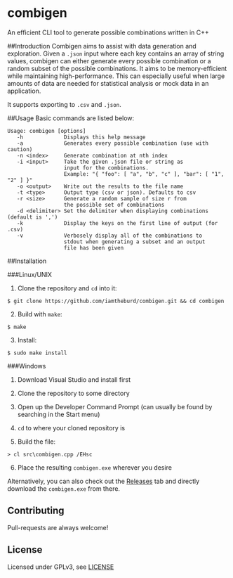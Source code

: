 # combigen
An efficient CLI tool to generate possible combinations written in C++

##Introduction
Combigen aims to assist with data generation and exploration. Given a `.json` input where each key contains an array of string values, combigen can either generate every possible combination or a random subset of the possible combinations. It aims to be memory-efficient while maintaining high-performance. This can especially useful when large amounts of data are needed for statistical analysis or mock data in an application.

It supports exporting to `.csv` and `.json`.

##Usage
Basic commands are listed below:

```
Usage: combigen [options]
   -h             Displays this help message
   -a             Generates every possible combination (use with caution)
   -n <index>     Generate combination at nth index
   -i <input>     Take the given .json file or string as
                  input for the combinations.
                  Example: "{ "foo": [ "a", "b", "c" ], "bar": [ "1", "2" ] }"
   -o <output>    Write out the results to the file name
   -t <type>      Output type (csv or json). Defaults to csv
   -r <size>      Generate a random sample of size r from
                  the possible set of combinations
   -d <delimiter> Set the delimiter when displaying combinations (default is ',')
   -k             Display the keys on the first line of output (for .csv)
   -v             Verbosely display all of the combinations to
                  stdout when generating a subset and an output
                  file has been given
```
##Installation

###Linux/UNIX
1. Clone the repository and `cd` into it:

```
$ git clone https://github.com/iamtheburd/combigen.git && cd combigen
```

2. Build with `make`:

```
$ make
```

3. Install:

```
$ sudo make install
```

###Windows
1. Download Visual Studio and install first

2. Clone the repository to some directory

3. Open up the Developer Command Prompt (can usually be found by searching in the Start menu)

4. `cd` to where your cloned repository is

5. Build the file:

```
> cl src\combigen.cpp /EHsc
```

6. Place the resulting `combigen.exe` wherever you desire

Alternatively, you can also check out the [Releases](https://github.com/iamtheburd/combigen/releases) tab and directly download the `combigen.exe` from there.


## Contributing
Pull-requests are always welcome!

## License
Licensed under GPLv3, see [LICENSE](https://github.com/iamtheburd/blob/master/LICENSE)